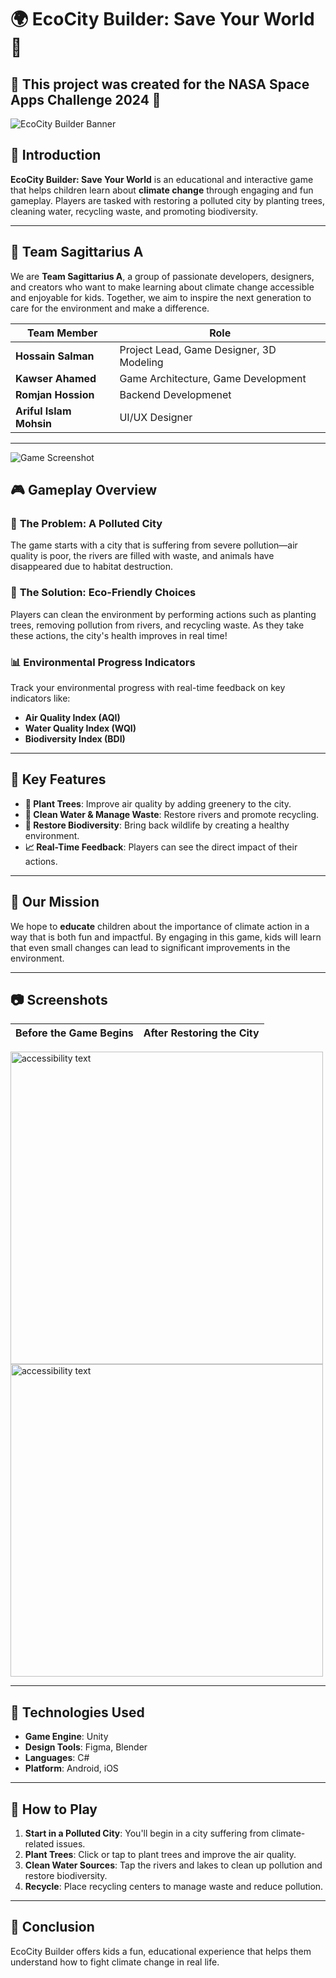 # 🌍 **EcoCity Builder: Save Your World** 🌱
## 🚀 This project was created for the NASA Space Apps Challenge 2024 🌌

![EcoCity Builder Banner](https://github.com/user-attachments/assets/af1c0e39-57ab-44c7-93ac-1fe4a67d6f64) <!-- Add your game banner here -->

## 📖 **Introduction**
**EcoCity Builder: Save Your World** is an educational and interactive game that helps children learn about **climate change** through engaging and fun gameplay. Players are tasked with restoring a polluted city by planting trees, cleaning water, recycling waste, and promoting biodiversity.



---

## 👥 **Team Sagittarius A**
We are **Team Sagittarius A**, a group of passionate developers, designers, and creators who want to make learning about climate change accessible and enjoyable for kids. Together, we aim to inspire the next generation to care for the environment and make a difference.

| Team Member             | Role                                    |
|-------------------------|-----------------------------------------|
| **Hossain Salman**       | Project Lead, Game Designer, 3D Modeling |
| **Kawser Ahamed**        | Game Architecture, Game Development               |
| **Romjan Hossion**       | Backend Developmenet     |
| **Ariful Islam Mohsin**  | UI/UX Designer                         |

---

![Game Screenshot](https://github.com/user-attachments/assets/cdb47799-355a-4aaf-8092-6bfadc97d204) <!-- Screenshot showing the polluted city -->




## 🎮 **Gameplay Overview**

### 🌆 **The Problem: A Polluted City**
The game starts with a city that is suffering from severe pollution—air quality is poor, the rivers are filled with waste, and animals have disappeared due to habitat destruction.



### 🌳 **The Solution: Eco-Friendly Choices**
Players can clean the environment by performing actions such as planting trees, removing pollution from rivers, and recycling waste. As they take these actions, the city's health improves in real time!


### 📊 **Environmental Progress Indicators**
Track your environmental progress with real-time feedback on key indicators like:
- **Air Quality Index (AQI)**
- **Water Quality Index (WQI)**
- **Biodiversity Index (BDI)**


---

## 🌟 **Key Features**

- **🌲 Plant Trees**: Improve air quality by adding greenery to the city.
- **🚮 Clean Water & Manage Waste**: Restore rivers and promote recycling.
- **🐾 Restore Biodiversity**: Bring back wildlife by creating a healthy environment.
- **📈 Real-Time Feedback**: Players can see the direct impact of their actions.


---

## 🎯 **Our Mission**
We hope to **educate** children about the importance of climate action in a way that is both fun and impactful. By engaging in this game, kids will learn that even small changes can lead to significant improvements in the environment.

---

## 📷 **Screenshots**

| Before the Game Begins                                      | After Restoring the City                                        |
|-------------------------------------------------------------|-----------------------------------------------------------------|
 <img src="https://github.com/user-attachments/assets/eace43b6-e1d2-4fe0-ada4-10a294a51512" width="500" alt="accessibility text"> 
 <img src="https://github.com/user-attachments/assets/75def0ec-bf81-4250-a68b-9ac25146178e" width="500" alt="accessibility text">

---
   

## 🔧 **Technologies Used**

- **Game Engine**: Unity
- **Design Tools**: Figma, Blender
- **Languages**: C#
- **Platform**: Android, iOS

---


## 📌 **How to Play**

1. **Start in a Polluted City**: You'll begin in a city suffering from climate-related issues.
2. **Plant Trees**: Click or tap to plant trees and improve the air quality.
3. **Clean Water Sources**: Tap the rivers and lakes to clean up pollution and restore biodiversity.
4. **Recycle**: Place recycling centers to manage waste and reduce pollution.


---
## 📜 Conclusion
EcoCity Builder offers kids a fun, educational experience that helps them understand how to fight climate change in real life.




